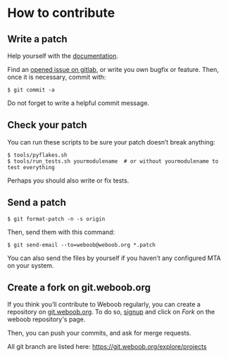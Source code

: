 How to contribute
=================

Write a patch
-------------

Help yourself with the [documentation](http://dev.weboob.org).

Find an [opened issue on gitlab](https://git.weboob.org/weboob/devel/issues),
or write you own bugfix or feature. Then, once it is necessary, commit with:

```
$ git commit -a
```

Do not forget to write a helpful commit message.

Check your patch
----------------

You can run these scripts to be sure your patch doesn’t break anything:
```
$ tools/pyflakes.sh
$ tools/run_tests.sh yourmodulename  # or without yourmodulename to test everything
```

Perhaps you should also write or fix tests.

Send a patch
------------

```
$ git format-patch -n -s origin
```

Then, send them with this command:

```
$ git send-email --to=weboob@weboob.org *.patch
```

You can also send the files by yourself if you haven’t any configured MTA on
your system.

Create a fork on git.weboob.org
-------------------------------

If you think you’ll contribute to Weboob regularly, you can create a repository
on [git.weboob.org](git.weboob.org). To do so,
[signup](https://git.weboob.org/users/sign_in) and click on _Fork_ on the weboob
repository's page.

Then, you can push your commits, and ask for merge requests.

All git branch are listed here: https://git.weboob.org/explore/projects